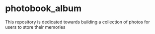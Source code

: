# photobook_album
This repository is dedicated towards building a collection of photos for users to store their memories 
